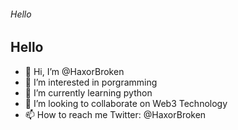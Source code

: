 ###### Hello 
## Hello 



-  👋 Hi, I’m @HaxorBroken
- 👀 I’m interested in porgramming
- 🌱 I’m currently learning python
- 💞️ I’m looking to collaborate on Web3 Technology
- 📫 How to reach me Twitter: @HaxorBroken

<!---
HaxorBroken/HaxorBroken is a ✨ special ✨ repository because its `README.md` (this file) appears on your GitHub profile.
You can click the Preview link to take a look at your changes.
--->
